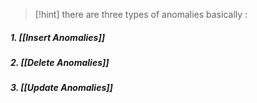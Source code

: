 >[!hint] there are three types of anomalies basically :
##### 1. *[[Insert Anomalies]]*
##### 2. *[[Delete Anomalies]]*
##### 3. *[[Update Anomalies]]*

